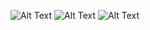 
![Alt Text](https://media.giphy.com/media/gj057zIpAB0yqyfGZG/giphy.gif)
![Alt Text](https://media.giphy.com/media/loM7xB5YTAoENETg2P/giphy.gif)
![Alt Text](https://media.giphy.com/media/SvonehsCDSpk1JKIQd/giphy.gif)


